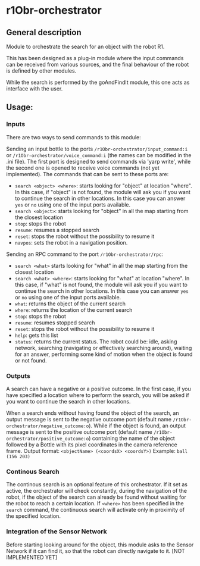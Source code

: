 # r1Obr-orchestrator

## General description
Module to orchestrate the search for an object with the robot R1.

This has been designed as a plug-in module where the input commands can be received from various sources, and the final behaviour of the robot is defined by other modules.

While the search is performed by the goAndFindIt module, this one acts as interface with the user.

## Usage:

### Inputs
There are two ways to send commands to this module:

Sending an input bottle to the ports `/r1Obr-orchestrator/input_command:i` or `/r1Obr-orchestrator/voice_command:i` (the names can be modified in the .ini file).
The first port is designed to send commands via 'yarp write', while the second one is opened to receive voice commands (not yet implemented).
The commands that can be sent to these ports are:
- `search <object> <where>`: starts looking for "object" at location "where". In this case, if "object" is not found, the module will ask you if you want to continue the search in other locations. In this case you can answer `yes` or `no` using one of the input ports available.
- `search <object>`: starts looking for "object" in all the map starting from the closest location
- `stop`: stops the robot
- `resume`: resumes a stopped search
- `reset`: stops the robot without the possibility to resume it
- `navpos`: sets the robot in a navigation position.

Sending an RPC command to the port `/r1Obr-orchestrator/rpc`:
- `search <what>` starts looking for "what" in all the map starting from the closest location
- `search <what> <where>`: starts looking for "what" at location "where". In this case, if "what" is not found, the module will ask you if you want to continue the search in other locations. In this case you can answer `yes` or `no` using one of the input ports available.
- `what`: returns the object of the current search
- `where`: returns the location of the current search
- `stop`: stops the robot
- `resume`: resumes stopped search
- `reset`: stops the robot without the possibility to resume it
- `help`: gets this list
- `status`: returns the current status. The robot could be: idle, asking network, searching (navigating or effectively searching around), waiting for an answer, performing some kind of motion when the object is found or not found.

### Outputs
A search can have a negative or a positive outcome.
In the first case, if you have specified a location where to perform the search, you will be asked if you want to continue the search in other locations.

When a search ends without having found the object of the search, an output message is sent to the negative outcome port (default name `/r1Obr-orchestrator/negative_outcome:o`).
While if the object is found, an output message is sent to the positive outcome port (default name `/r1Obr-orchestrator/positive_outcome:o`) containing the name of the object followed by a Bottle with its pixel coordinates in the camera reference frame. 
Output format:  `<objectName> (<coordsX> <coordsY>)`
Example:        `ball (156 203)`

### Continous Search 
The continous search is an optional feature of this orchestrator. 
If it set as active, the orchestrator will check constantly, during the navigation of the robot, if the object of the search can already be found without waiting for the robot to reach a certain location.
If `<where>` has been specified in the `search` command, the continuous search will activate only in proximity of the specified location.

### Integration of the Sensor Network
Before starting looking around for the object, this module asks to the Sensor Network if it can find it, so that the robot can directly navigate to it.
[NOT IMPLEMENTED YET]